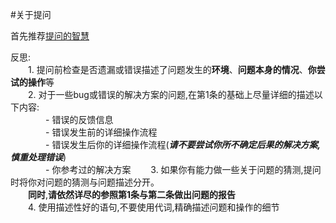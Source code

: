 #关于提问  

首先推荐[提问的智慧](https://github.com/adoyle-h/Today-I-Learned/blob/master/thinking/smartquestion.md)  

反思:  
　　1. 提问前检查是否遗漏或错误描述了问题发生的**环境**、**问题本身的情况**、**你尝试的操作**等  
　　2. 对于一些bug或错误的解决方案的问题,在第1条的基础上尽量详细的描述以下内容:  
　　　　- 错误的反馈信息  
　　　　- 错误发生前的详细操作流程  
　　　　- 错误发生后你的详细操作流程(**_请不要尝试你所不确定后果的解决方案,慎重处理错误_**)  
　　　　- 你参考过的解决方案
　　3. 如果你有能力做一些关于问题的猜测,提问时将你对问题的猜测与问题描述分开。  
　　**同时**,**请依然详尽的参照第1条与第二条做出问题的报告**  
　　4. 使用描述性好的语句,不要使用代词,精确描述问题和操作的细节